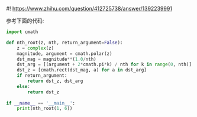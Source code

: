 #! https://www.zhihu.com/question/412725738/answer/1392239991

[comment]: <> (Answer URL: https://www.zhihu.com/question/412725738/answer/1392239991)
[comment]: <> (Question Title: z的六次方等于1的根是什么？)
[comment]: <> (Author Name: 采石工)
[comment]: <> (Create Time: 2020-08-07 22:02:15)

参考下面的代码:

```python
import cmath

def nth_root(z, nth, return_argument=False):
    z = complex(z)
    magnitude, argument = cmath.polar(z)
    dst_mag = magnitude**(1.0/nth)
    dst_arg = [(argument + 2*cmath.pi*k) / nth for k in range(0, nth)]
    dst_z = [cmath.rect(dst_mag, a) for a in dst_arg]
    if return_argument:
        return dst_z, dst_arg
    else:
        return dst_z
        
if __name__ == '__main__':
    print(nth_root(1, 6))
```

